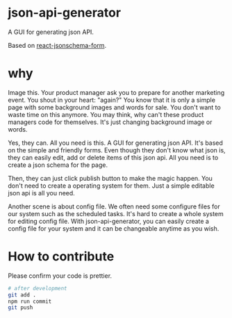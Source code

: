 # json-api-generator
A GUI for generating json API. 

Based on [react-jsonschema-form](https://github.com/mozilla-services/react-jsonschema-form).

# why

Image this. Your product manager ask you to prepare for another marketing event. You shout in your heart: "again?" You know that it is only a simple page with some background images and words for sale. You don't want to waste time on this anymore. You may think, why can't these product managers code for themselves. It's just changing background image or words. 

Yes, they can. All you need is this. A GUI for generating json API. It's based on the simple and friendly forms. Even though they don't know what json is, they can easily edit, add or delete items of this json api. All you need is to create a json schema for the page. 

Then, they can just click publish button to make the magic happen. You don't need to create a operating system for them. Just a simple editable json api is all you need.

Another scene is about config file. We often need some configure files for our system such as the scheduled tasks. It's hard to create a whole system for editing config file. With json-api-generator, you can easily create a config file for your system and it can be changeable anytime as you wish.

# How to contribute
Please confirm your code is prettier.

```bash
# after development
git add .
npm run commit
git push
```